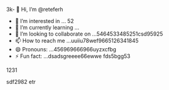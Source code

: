 3k- 👋 Hi, I’m @reteferh
- 👀 I’m interested in ... 52
- 🌱 I’m currently learning ...
- 💞️ I’m looking to collaborate on ...5464533485251csd95925
- 📫 How to reach me ...uuiiu78wef9665126341845
- 😄 Pronouns: ...456969666966uyzxcfbg
- ⚡ Fun fact: ...dsadsgreeee66ewwe
fds5bgg53
<!---erersdfgjltyfbcxsdf
retefer/retefer is a ✨ special ✨ repository because xcvits `README.md` (thi3s file) appears on your GitHub profile.fghfg12cvb12hhqqg
You can click the Preview link to take a look at your changes.455253658
--->1231
sdf2982
etr
